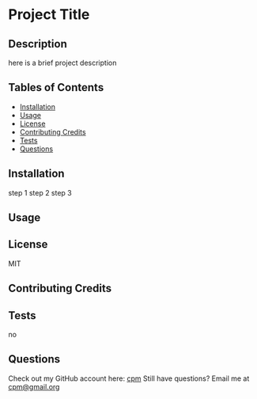 
  # Project Title

  ## Description
  here is a brief project description

  ## Tables of Contents
  - <a href="#installation">Installation</a>
  - <a href="#usage">Usage</a>
  - <a href="#license">License</a>
  - <a href="#contributing-credits">Contributing Credits</a>
  - <a href="#tests">Tests</a>
  - <a href="#questions">Questions</a>

  ## Installation
  step 1 step 2 step 3

  ## Usage
  

  ## License
  MIT

  ## Contributing Credits
  

  ## Tests
  no

  ## Questions
  Check out my GitHub account here: <a href="https://github.com/cpm">cpm</a>
  Still have questions? Email me at <a href="mailto:cpm@gmail.org">cpm@gmail.org</a>
